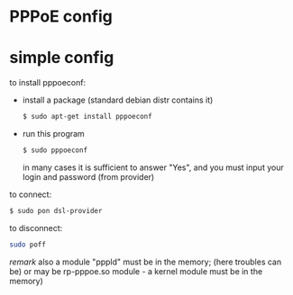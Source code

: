 # PPPoE config

# simple config
to install pppoeconf:
- install a package
  (standard debian distr contains it)
  ```sh
  $ sudo apt-get install pppoeconf 
  ```

- run this program
  ```sh
  $ sudo pppoeconf                                                 
  ```
  in many cases it is sufficient to answer "Yes",
  and you must input your login and password
  (from provider)

to connect:
```sh
$ sudo pon dsl-provider                                            
```

to disconnect:
```sh
sudo poff                                                       
```
 
*remark*
also a module "pppld" must be in the memory; 
(here troubles can be)
or may be rp-pppoe.so module - a kernel module must be in the memory)
 
